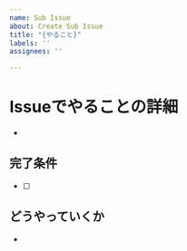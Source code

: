 ```yaml
---
name: Sub Issue
about: Create Sub Issue
title: "{やること}"
labels: ''
assignees: ''

---
```


# Issueでやることの詳細
- 
## 完了条件
- [ ] 
## どうやっていくか
-
